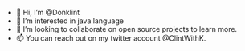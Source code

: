 - 👋 Hi, I’m @Donklint
- 👀 I’m interested in java language
- 💞️ I’m looking to collaborate on open source projects to learn more.
- 📫 You can reach out on my twitter account @ClintWithK.

<!---
Donklint/Donklint is a ✨ special ✨ repository because its `README.md` (this file) appears on your GitHub profile.
You can click the Preview link to take a look at your changes.
--->
